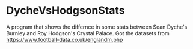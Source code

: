 # DycheVsHodgsonStats
A program that shows the differnce in some stats between Sean Dyche's Burnley and Roy Hodgson's Crystal Palace. Got the datasets from https://www.football-data.co.uk/englandm.php
